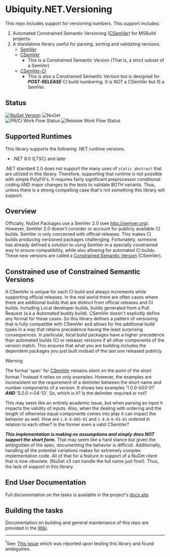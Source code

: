 # Ubiquity.NET.Versioning
This repo includes support for versioning numbers. This support includes:
1) Automated Constrained Semantic Versioning ([CSemVer](https://csemver.org)) for MSBuild
   projects.
2) A standalone library useful for parsing, sorting and validating versions.
    - [SemVer](https://semver.org)
    - [CSemVer](https://csemver.org)
        - This is a Constrained Semantic Version (That is, a strict subset of a SemVer)
    - [CSemVer-CI](https://csemver.org)
        - This is also a Constrained Semantic Version but is designed for ***POST-RELEASE***
          CI build numbering. It is NOT a CSemVer but IS a SemVer.

## Status
[![NuGet Version](https://img.shields.io/nuget/vpre/Ubiquity.NET.Versioning)](https://www.nuget.org/packages/Ubiquity.NET.Versioning)
![NuGet](https://img.shields.io/nuget/dt/Ubiquity.NET.Versioning.svg)  
![PR/CI Work Flow Status](https://img.shields.io/github/actions/workflow/status/UbiquityDotNET/Ubiquity.NET.Versioning/pr-build.yml?label=PR%2FCI%20Build%20Status)
![Release Work Flow Status](https://img.shields.io/github/actions/workflow/status/UbiquityDotNET/Ubiquity.NET.Versioning/release-build.yml?label=Release%20Build%20Status)

## Supported Runtimes
This library supports the following .NET runtime versions.
* .NET 8.0 (LTSC) and later

.NET standard 2.0 does not support the many uses of `static abstract` that are utilized
in this library. Therefore, supporting that runtime is not possible with simple PolyFill's.
It requires fairly significant preprocessor conditional coding AND major changes to the
tests to validate BOTH variants. Thus, unless there is a strong compelling case that's not
something this library will support.

## Overview
Officially, NuGet Packages use a SemVer 2.0 (see http://semver.org).
However, SemVer 2.0 doesn't consider or account for publicly available CI builds.
SemVer is only concerned with official releases. This makes CI builds producing 
versioned packages challenging. Fortunately, someone has already defined a solution
to using SemVer in a specially constrained way to ensure compatibility, while also 
allowing for automated CI builds. These new versions are called a [Constrained Semantic
Version](http://csemver.org) (CSemVer).

## Constrained use of Constrained Semantic Versions
A CSemVer is unique for each CI build and always increments while supporting official
releases. In the real world there are often cases where there are additional builds that
are distinct from official releases and CI builds. Including Local developer builds,
builds generated from a Pull Request (a.k.a Automated buddy build). CSemVer doesn't
explicitly define any format for these cases. So this library defines a pattern of
versioning that is fully compatible with CSemVer and allows for the additional build types
in a way that retains precedence having the least surprising consequences. In particular,
local build packages have a higher precedence than automated builds (CI or release)
versions if all other components of the version match. This ensures that what you are
building includes the dependent packages you just built instead of the last one released
publicly.

>[!WARNING]
> The formal 'spec' for [CSemVer](https://csemver.org) remains silent on the point of the
> short format.<sup>[1](#footnote_1)</sup> Instead it relies on only examples. However,
> the examples are inconsistent on the requirement of a delimiter between the short name
> and number components of a version. It shows two examples '1.0.0-b03-01' ***AND***
> '5.0.0-r-04-13'. So, which is it? Is the delimiter required or not?
>
> This may seem like an entirely academic issue, but when parsing an input it impacts the
> validity of inputs. Also, when the dealing with ordering and the length of otherwise
> equal components comes into play it can impact the behavior as well. How are
> `1.0.0-b03-01` and `1.0.0-b-03-01` ordered in relation to each other? Is the former
> even a valid CSemVer?
>
> ***This implementation is making no assumptions and simply does NOT support the short
> form.*** That may seem like a hard stance but given the ambiguities of the spec,
> documenting the behavior is difficult. Additionally, handling all the potential
> variations makes for extremely complex implementation code. All of that for a feature
> in support of a NuGet client that is now obsolete. (NuGet v3 can handle the full name
> just fine!). Thus, the lack of support in this library.

## End User Documentation
Full documentation on the tasks is available in the project's
[docs site](https://ubiquitydotnet.github.io/Ubiquity.NET.Versioning/)

## Building the tasks
Documentation on building and general maintenance of this repo are provided in the
[Wiki](https://github.com/UbiquityDotNET/Ubiquity.NET.Versioning/wiki).

----
<sup><a id="footnote_1">1</a></sup>See: [This issue](https://github.com/CK-Build/csemver.org/issues/2)
which was reported upon testing this library and found ambiguities.
